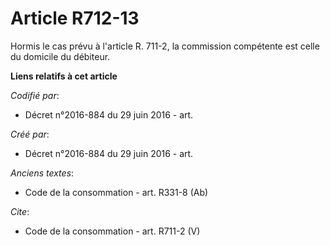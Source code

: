 # Article R712-13

Hormis le cas prévu à l'article R. 711-2, la commission compétente est celle du domicile du débiteur.

**Liens relatifs à cet article**

_Codifié par_:

  - Décret n°2016-884 du 29 juin 2016 - art.

_Créé par_:

  - Décret n°2016-884 du 29 juin 2016 - art.

_Anciens textes_:

  - Code de la consommation - art. R331-8 (Ab)

_Cite_:

  - Code de la consommation - art. R711-2 (V)
